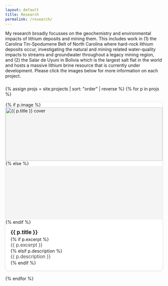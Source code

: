 ```yaml
---
layout: default
title: Research
permalink: /research/
---
```


<!-- ✍️ Edit this intro text anytime -->
<p>
My research broadly focusses on the geochemistry and environmental impacts of lithium deposits and mining them. This includes work in (1) the Carolina Tin-Spodumene Belt of North Carolina where hard-rock lithium deposits occur, investigating the natural and mining related water-quality impacts to streams and groundwater throughout a legacy mining region, and (2) the Salar de Uyuni in Bolivia which is the largest salt flat in the world and hosts a massive lithium brine resource that is currently under development.
Please click the images below for more information on each project.

</p>

<style>
  /* Simple, theme-friendly project grid */
  .project-grid {
    display: grid;
    grid-template-columns: repeat(auto-fill, minmax(260px, 1fr));
    gap: 16px;
    margin: 1.5rem 0;
  }
  .project-card {
    display: block;
    background: #fff;
    border-radius: 12px;
    border: 1px solid rgba(0,0,0,.08);
    box-shadow: 0 1px 4px rgba(0,0,0,.08);
    overflow: hidden;
    text-decoration: none;
    color: inherit;
    transition: transform .08s ease, box-shadow .2s ease;
  }
  .project-card:hover {
    transform: translateY(-2px);
    box-shadow: 0 6px 16px rgba(0,0,0,.12);
  }
  .project-card__img {
    width: 100%;
    height: 170px;
    object-fit: cover;
    display: block;
    background: #f4f4f4;
  }
  .project-card__body { padding: .85rem 1rem 1rem; }
  .project-card__title { margin: 0 0 .25rem; font-size: 1.05rem; font-weight: 700; }
  .project-card__desc { margin: 0; color: #444; font-size: .95rem; line-height: 1.35; }
</style>

<div class="project-grid">
  {% assign projs = site.projects | sort: "order" | reverse %}
  {% for p in projs %}
    <a class="project-card" href="{{ p.url | relative_url }}">
      {% if p.image %}
        <img class="project-card__img" src="{{ p.image | relative_url }}" alt="{{ p.title }} cover">
      {% else %}
        <div class="project-card__img" aria-hidden="true"></div>
      {% endif %}
      <div class="project-card__body">
        <h3 class="project-card__title">{{ p.title }}</h3>
        {% if p.excerpt %}
          <p class="project-card__desc">{{ p.excerpt }}</p>
        {% elsif p.description %}
          <p class="project-card__desc">{{ p.description }}</p>
        {% endif %}
      </div>
    </a>
  {% endfor %}
</div>
